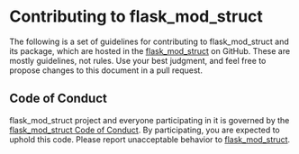 # Contributing to flask_mod_struct

The following is a set of guidelines for contributing to flask_mod_struct and its package, which are hosted in the [flask_mod_struct](https://github.com/vroncevic/flask_mod_struct) on GitHub. These are mostly guidelines, not rules. Use your best judgment, and feel free to propose changes to this document in a pull request.

## Code of Conduct

flask_mod_struct project and everyone participating in it is governed by the [flask_mod_struct Code of Conduct](CODE_OF_CONDUCT.md). By participating, you are expected to uphold this code. Please report unacceptable behavior to [flask_mod_struct](mailto:elektron.ronca@gmail.com).
